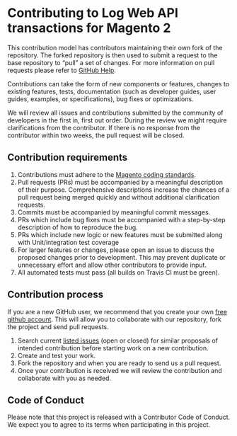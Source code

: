 # Contributing to Log Web API transactions for Magento 2

This contribution model has contributors maintaining their own fork of the repository.
The forked repository is then used to submit a request to the base repository to “pull” a set of changes.
For more information on pull requests please refer to [GitHub Help](https://help.github.com/articles/about-pull-requests/).

Contributions can take the form of new components or features, changes to existing features, tests, documentation (such as developer guides, user guides, examples, or specifications), bug fixes or optimizations.

We will review all issues and contributions submitted by the community of developers in the first in, first out order.
During the review we might require clarifications from the contributor.
If there is no response from the contributor within two weeks, the pull request will be closed.

## Contribution requirements

1. Contributions must adhere to the [Magento coding standards](https://devdocs.magento.com/guides/v2.3/coding-standards/bk-coding-standards.html).
2. Pull requests (PRs) must be accompanied by a meaningful description of their purpose. Comprehensive descriptions increase the chances of a pull request being merged quickly and without additional clarification requests.
3. Commits must be accompanied by meaningful commit messages.
4. PRs which include bug fixes must be accompanied with a step-by-step description of how to reproduce the bug.
3. PRs which include new logic or new features must be submitted along with Unit/integration test coverage
4. For larger features or changes, please open an issue to discuss the proposed changes prior to development. This may prevent duplicate or unnecessary effort and allow other contributors to provide input.
5. All automated tests must pass (all builds on Travis CI must be green).

## Contribution process

If you are a new GitHub user, we recommend that you create your own [free github account](https://github.com/signup/free).
This will allow you to collaborate with our repository, fork the project and send pull requests.

1. Search current [listed issues](https://github.com/magestat/magento2-log-webapi/issues) (open or closed) for similar proposals of intended contribution before starting work on a new contribution.
2. Create and test your work.
3. Fork the repository and when you are ready to send us a pull request.
4. Once your contribution is received we will review the contribution and collaborate with you as needed.

## Code of Conduct

Please note that this project is released with a Contributor Code of Conduct. We expect you to agree to its terms when participating in this project.